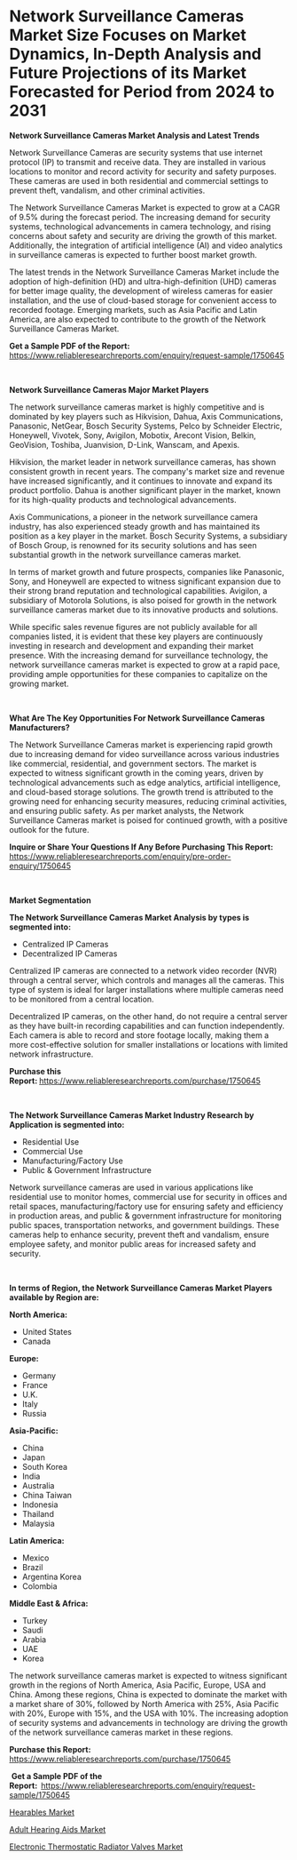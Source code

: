 <p><h1>Network Surveillance Cameras Market Size Focuses on Market Dynamics, In-Depth Analysis and Future Projections of its Market Forecasted for Period from 2024 to 2031</h1></p><p><strong>Network Surveillance Cameras Market Analysis and Latest Trends</strong></p>
<p><p>Network Surveillance Cameras are security systems that use internet protocol (IP) to transmit and receive data. They are installed in various locations to monitor and record activity for security and safety purposes. These cameras are used in both residential and commercial settings to prevent theft, vandalism, and other criminal activities.</p><p>The Network Surveillance Cameras Market is expected to grow at a CAGR of 9.5% during the forecast period. The increasing demand for security systems, technological advancements in camera technology, and rising concerns about safety and security are driving the growth of this market. Additionally, the integration of artificial intelligence (AI) and video analytics in surveillance cameras is expected to further boost market growth.</p><p>The latest trends in the Network Surveillance Cameras Market include the adoption of high-definition (HD) and ultra-high-definition (UHD) cameras for better image quality, the development of wireless cameras for easier installation, and the use of cloud-based storage for convenient access to recorded footage. Emerging markets, such as Asia Pacific and Latin America, are also expected to contribute to the growth of the Network Surveillance Cameras Market.</p></p>
<p><strong>Get a Sample PDF of the Report:&nbsp;</strong> <a href="https://www.reliableresearchreports.com/enquiry/request-sample/1750645">https://www.reliableresearchreports.com/enquiry/request-sample/1750645</a></p>
<p>&nbsp;</p>
<p><strong>Network Surveillance Cameras Major Market Players</strong></p>
<p><p>The network surveillance cameras market is highly competitive and is dominated by key players such as Hikvision, Dahua, Axis Communications, Panasonic, NetGear, Bosch Security Systems, Pelco by Schneider Electric, Honeywell, Vivotek, Sony, Avigilon, Mobotix, Arecont Vision, Belkin, GeoVision, Toshiba, Juanvision, D-Link, Wanscam, and Apexis. </p><p>Hikvision, the market leader in network surveillance cameras, has shown consistent growth in recent years. The company's market size and revenue have increased significantly, and it continues to innovate and expand its product portfolio. Dahua is another significant player in the market, known for its high-quality products and technological advancements.</p><p>Axis Communications, a pioneer in the network surveillance camera industry, has also experienced steady growth and has maintained its position as a key player in the market. Bosch Security Systems, a subsidiary of Bosch Group, is renowned for its security solutions and has seen substantial growth in the network surveillance cameras market.</p><p>In terms of market growth and future prospects, companies like Panasonic, Sony, and Honeywell are expected to witness significant expansion due to their strong brand reputation and technological capabilities. Avigilon, a subsidiary of Motorola Solutions, is also poised for growth in the network surveillance cameras market due to its innovative products and solutions.</p><p>While specific sales revenue figures are not publicly available for all companies listed, it is evident that these key players are continuously investing in research and development and expanding their market presence. With the increasing demand for surveillance technology, the network surveillance cameras market is expected to grow at a rapid pace, providing ample opportunities for these companies to capitalize on the growing market.</p></p>
<p>&nbsp;</p>
<p><strong>What Are The Key Opportunities For Network Surveillance Cameras Manufacturers?</strong></p>
<p><p>The Network Surveillance Cameras market is experiencing rapid growth due to increasing demand for video surveillance across various industries like commercial, residential, and government sectors. The market is expected to witness significant growth in the coming years, driven by technological advancements such as edge analytics, artificial intelligence, and cloud-based storage solutions. The growth trend is attributed to the growing need for enhancing security measures, reducing criminal activities, and ensuring public safety. As per market analysts, the Network Surveillance Cameras market is poised for continued growth, with a positive outlook for the future.</p></p>
<p><strong>Inquire or Share Your Questions If Any Before Purchasing This Report:</strong> <a href="https://www.reliableresearchreports.com/enquiry/pre-order-enquiry/1750645">https://www.reliableresearchreports.com/enquiry/pre-order-enquiry/1750645</a></p>
<p>&nbsp;</p>
<p><strong>Market Segmentation</strong></p>
<p><strong>The Network Surveillance Cameras Market Analysis by types is segmented into:</strong></p>
<p><ul><li>Centralized IP Cameras</li><li>Decentralized IP Cameras</li></ul></p>
<p><p>Centralized IP cameras are connected to a network video recorder (NVR) through a central server, which controls and manages all the cameras. This type of system is ideal for larger installations where multiple cameras need to be monitored from a central location.</p><p>Decentralized IP cameras, on the other hand, do not require a central server as they have built-in recording capabilities and can function independently. Each camera is able to record and store footage locally, making them a more cost-effective solution for smaller installations or locations with limited network infrastructure.</p></p>
<p><strong>Purchase this Report:&nbsp;</strong><a href="https://www.reliableresearchreports.com/purchase/1750645">https://www.reliableresearchreports.com/purchase/1750645</a></p>
<p>&nbsp;</p>
<p><strong>The Network Surveillance Cameras Market Industry Research by Application is segmented into:</strong></p>
<p><ul><li>Residential Use</li><li>Commercial Use</li><li>Manufacturing/Factory Use</li><li>Public & Government Infrastructure</li></ul></p>
<p><p>Network surveillance cameras are used in various applications like residential use to monitor homes, commercial use for security in offices and retail spaces, manufacturing/factory use for ensuring safety and efficiency in production areas, and public & government infrastructure for monitoring public spaces, transportation networks, and government buildings. These cameras help to enhance security, prevent theft and vandalism, ensure employee safety, and monitor public areas for increased safety and security.</p></p>
<p>&nbsp;</p>
<p><strong>In terms of Region, the Network Surveillance Cameras Market Players available by Region are:</strong></p>
<p>
    <p> <strong> North America: </strong>
        <ul>
            <li>United States</li>
            <li>Canada</li>
        </ul>
        </p> 
    <p> <strong> Europe: </strong>
        <ul>
            <li>Germany</li>
            <li>France</li>
            <li>U.K.</li>
            <li>Italy</li>
            <li>Russia</li>
        </ul>
        </p> 
    <p> <strong> Asia-Pacific: </strong>
        <ul>
            <li>China</li>
            <li>Japan</li>
            <li>South Korea</li>
            <li>India</li>
            <li>Australia</li>
            <li>China Taiwan</li>
            <li>Indonesia</li>
            <li>Thailand</li>
            <li>Malaysia</li>
        </ul>
        </p> 
    <p> <strong> Latin America: </strong>
        <ul>
            <li>Mexico</li>
            <li>Brazil</li>
            <li>Argentina Korea</li>
            <li>Colombia</li>
        </ul>
        </p> 
    <p> <strong> Middle East & Africa: </strong>
        <ul>
            <li>Turkey</li>
            <li>Saudi</li>
            <li>Arabia</li>
            <li>UAE</li>
            <li>Korea</li>
        </ul>
    </p>
    </p>
<p><p>The network surveillance cameras market is expected to witness significant growth in the regions of North America, Asia Pacific, Europe, USA and China. Among these regions, China is expected to dominate the market with a market share of 30%, followed by North America with 25%, Asia Pacific with 20%, Europe with 15%, and the USA with 10%. The increasing adoption of security systems and advancements in technology are driving the growth of the network surveillance cameras market in these regions.</p></p>
<p><strong>Purchase this Report: </strong><a href="https://www.reliableresearchreports.com/purchase/1750645">https://www.reliableresearchreports.com/purchase/1750645</a></p>
<p>&nbsp;<strong>Get a Sample PDF of the Report:&nbsp;&nbsp;</strong><a href="https://www.reliableresearchreports.com/enquiry/request-sample/1750645">https://www.reliableresearchreports.com/enquiry/request-sample/1750645</a></p>
<p><strong></strong></p>
<p><p><a href="https://github.com/lylyparadise/Market-Research-Report-List-2/blob/main/hearables-market.md">Hearables Market</a></p><p><a href="https://github.com/kathiaseamanalvaradovlprc2h/Market-Research-Report-List-1/blob/main/adult-hearing-aids-market.md">Adult Hearing Aids Market</a></p><p><a href="https://github.com/GroverBarry/Market-Research-Report-List-4/blob/main/electronic-thermostatic-radiator-valves-market.md">Electronic Thermostatic Radiator Valves Market</a></p></p>